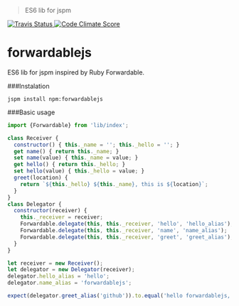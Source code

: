 > ES6 lib for jspm

<p align="left">
<a href="https://travis-ci.org/djindjic/forwardablejs">
  <img alt="Travis Status" src="http://img.shields.io/travis/djindjic/forwardablejs/master.svg?style=flat&amp;label=travis">
</a>

<a href="https://codeclimate.com/github/djindjic/forwardablejs">
  <img alt="Code Climate Score" src="http://img.shields.io/codeclimate/github/djindjic/forwardablejs.svg?style=flat">
</a>
</p>
  
forwardablejs
===========
ES6 lib for jspm inspired by Ruby Forwardable.

###Instalation
```bach
jspm install npm:forwardablejs
```

###Basic usage

```js
import {Forwardable} from 'lib/index';

class Receiver {
  constructor() { this._name = ''; this._hello = ''; }
  get name() { return this._name; }
  set name(value) { this._name = value; }
  get hello() { return this._hello; }
  set hello(value) { this._hello = value; }
  greet(location) {
    return `${this._hello} ${this._name}, this is ${location}`;
  }
}
class Delegator {
  constructor(receiver) {
    this._receiver = receiver;
    Forwardable.delegate(this, this._receiver, 'hello', 'hello_alias');
    Forwardable.delegate(this, this._receiver, 'name', 'name_alias');
    Forwardable.delegate(this, this._receiver, 'greet', 'greet_alias');
  }
}

let receiver = new Receiver();
let delegator = new Delegator(receiver);
delegator.hello_alias = 'hello';
delegator.name_alias = 'forwardablejs';

expect(delegator.greet_alias('github')).to.equal('hello forwardablejs, this is github');
```
